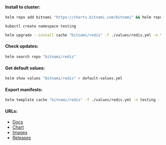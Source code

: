 #### Install to cluster:
```bash
helm repo add bitnami "https://charts.bitnami.com/bitnami" && helm repo update
```
```bash
kubectl create namespace testing
```
```bash
helm upgrade --install cache "bitnami/redis" -f ./values/redis.yml -n testing --version "18.6.3"
```

#### Check updates:
```bash
helm search repo "bitnami/redis"
```

#### Get default values:
```bash
helm show values "bitnami/redis" > default-values.yml
```

#### Export manifests:
```bash
helm template cache "bitnami/redis" -f ./values/redis.yml -n testing --version "18.6.3" > manifests.yml
```

#### URLs:
- [Docs](https://redis.io/docs/)
- [Chart](https://github.com/bitnami/charts/tree/main/bitnami/redis)
- [Images](https://hub.docker.com/r/bitnami/redis/tags)
- [Releases](https://github.com/redis/redis/releases)
